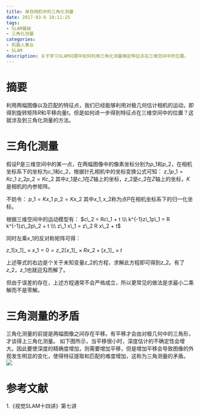 ```yaml
---
title: 单目相机中的三角化测量
date: 2017-03-6 10:11:25
tags: 
- SLAM基础 
- 三角化测量
categories:
- 机器人事业
- SLAM
description: 关于学习SLAM问题中如何利用三角化测量确定特征点在三维空间中的位置。
---
```

<!-- more -->

# 摘要
利用两幅图像以及匹配的特征点，我们已经能够利用对极几何估计相机的运动，即得到旋转矩阵$R$和平移向量$t$。但是如何进一步得到特征点在三维空间中的位置？这就涉及到三角化测量的方法。

# 三角化测量
假设P是三维空间中的某一点，在两幅图像中的像素坐标分别为$p\_1$和$p\_2$，在相机坐标系下的坐标为$c\_{1}$和$c\_{2}$，根据针孔相机中的坐标变换公式可知：
$z\_{1}p\_1=Kc\_{1}$
$z\_{2}p\_2=Kc\_{2}$
其中$z\_{1}$是$c\_{1}$在$Z$轴上的坐标，$z\_{2}$是$c\_{2}$在$Z$轴上的坐标，$K$是相机的内参矩阵。

不妨令：
$p\_1=Kx\_{1}$
$p\_2=Kx\_{2}$
其中$x\_{1},x\_{2}$称为点P在相机坐标系下的归一化坐标。

根据三维空间中的运动模型有：
$c\_2 = Rc\_1 + t \\\
k^{-1}z\_1p\_1 = R k^{-1}z\_2p\_2 + t \\\
z\_1 x\_1 = z\_2 R x\_2 + t$

同时左乘$x\_1$的反对称矩阵可得：

$z\_1 [x\_1]\_{\times} x\_1 = 0 = z\_2 [x\_1]\_{\times}Rx\_2 + [x\_1]\_{\times}t$

上述等式的右边是个关于未知变量$z\_2$的方程，求解此方程即可得到$z\_2$。有了$z\_2$，$z\_1$也就迎刄而解了。

但由于误差的存在，上述方程通常不会严格成立，所以更常见的做法是求最小二乘解而不是零解。

# 三角测量的矛盾
三角化测量的前提是两幅图像之间存在平移。有平移才会由对极几何中的三角形，才谈得上三角化测量。
如下图所示，当平移很小时，深度估计的不确定性会增大。因此要使深度的精确度增加，则需要增加平移，但是增加平移会导致图像的外观发生明显的变化，使得特征提取和匹配的难度增加，这称为三角测量的矛盾。
![](1.png)
# 参考文献
1.《视觉SLAM十四讲》第七讲


